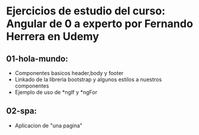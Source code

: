 # Ejercicios de estudio del curso: Angular de 0 a experto por Fernando Herrera en Udemy

## 01-hola-mundo: 

* Componentes basicos header,body y footer
* Linkado de la libreria bootstrap y algunos estilos a nuestros componentes
* Ejemplo de uso de *ngIf y *ngFor

## 02-spa:
* Aplicacion de "una pagina"

